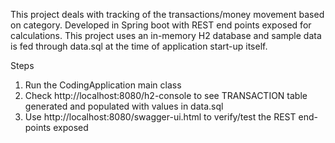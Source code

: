 This project deals with tracking of the transactions/money movement based on category.
Developed in Spring boot with REST end points exposed for calculations.
This project uses an in-memory H2 database and sample data is fed through data.sql at the time of application start-up itself.


Steps

1. Run the CodingApplication main class
2. Check http://localhost:8080/h2-console to see TRANSACTION table generated and populated with values in data.sql
3. Use http://localhost:8080/swagger-ui.html to verify/test the REST end-points exposed 
